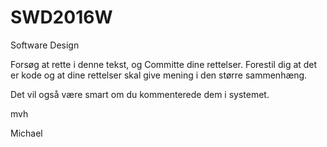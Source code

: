 # SWD2016W
Software Design

Forsøg at rette i denne tekst, og Committe dine rettelser. 
Forestil dig at det er kode og at dine rettelser skal give mening i den større sammenhæng.

Det vil også være smart om du kommenterede dem i systemet.

mvh

Michael
